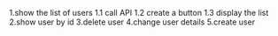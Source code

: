 1.show the list of users
    1.1 call API
    1.2 create a button
    1.3 display the list
2.show user by id
3.delete user
4.change user details
5.create user
